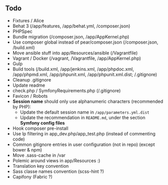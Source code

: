 Todo
----

 * Fixtures / Alice
 * Behat 3 (/app/features, /app/behat.yml, /composer.json)
 * PHPSpec
 * Bundle migration (/composer.json, /app/AppKernel.php)
 * Use composer global instead of pear/composer.json (/composer.json, /build.xml)
 * Move ansible stuff into app/Resources/ansible (/Vagrantfile)
 * Vagrant / Docker (/vagrant, /Vagrantfile, /app/AppKernel.php)
 * Gulp
 * Build tools (/build.xml, /app/jenkins.xml, /app/phpdoc.xml, /app/phpmd.xml, /app/phpunit.xml, /app/phpunit.xml.dist; /.gitignore)
 * Cleanup .gitignore
 * Update readme
 * check.php / SymfonyRequirements.php (/.gitignore)
 * Favicon / Robots
 * **Session name** should only use alphanumeric characters (recommended by PHP):
   * Update the default session name in `/app/parameters.yml.dist`
   * Update the recommendation in `README.md`, under the section **Symfony
     config files**
 * Hook composer pre-install
 * Use Ip filtering in app_dev.php/app_test.php (instead of commenting code)
 * Common gitignore entries in user configuration (not in repo) (except bower & npm)
 * Move .sass-cache in /var
 * Polemic around views in app/Resources :)
 * Translation key convention
 * Sass classe names convention (scss-hint ?)
 * Capifony (Fabric ?)
